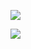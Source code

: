 ![](https://www.nta.go.jp/tmp/ca8b4088-7ef1-4510-89a4-7b45fb7f70eb/images/5293e302bda08f3af52a079513e1b532f9287ce28f1577aa27f0c44203b87279.jpg)

![](https://www.nta.go.jp/tmp/ca8b4088-7ef1-4510-89a4-7b45fb7f70eb/images/57ac77560a20acb3300f731a8513958288786364cf34da00224057b9e415954d.jpg)